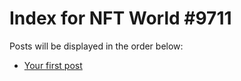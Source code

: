 # Index for NFT World #9711
Posts will be displayed in the order below:

- [Your first post](./001-first.md)

